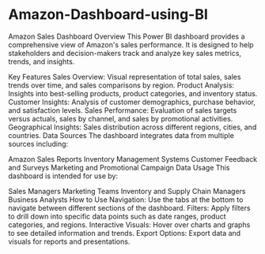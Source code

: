 # Amazon-Dashboard-using-BI
Amazon Sales Dashboard Overview This Power BI dashboard provides a comprehensive view of Amazon's sales performance. It is designed to help stakeholders and decision-makers track and analyze key sales metrics, trends, and insights.

Key Features
Sales Overview: Visual representation of total sales, sales trends over time, and sales comparisons by region.
Product Analysis: Insights into best-selling products, product categories, and inventory status.
Customer Insights: Analysis of customer demographics, purchase behavior, and satisfaction levels.
Sales Performance: Evaluation of sales targets versus actuals, sales by channel, and sales by promotional activities.
Geographical Insights: Sales distribution across different regions, cities, and countries.
Data Sources
The dashboard integrates data from multiple sources including:

Amazon Sales Reports
Inventory Management Systems
Customer Feedback and Surveys
Marketing and Promotional Campaign Data
Usage
This dashboard is intended for use by:

Sales Managers
Marketing Teams
Inventory and Supply Chain Managers
Business Analysts
How to Use
Navigation: Use the tabs at the bottom to navigate between different sections of the dashboard.
Filters: Apply filters to drill down into specific data points such as date ranges, product categories, and regions.
Interactive Visuals: Hover over charts and graphs to see detailed information and trends.
Export Options: Export data and visuals for reports and presentations.
